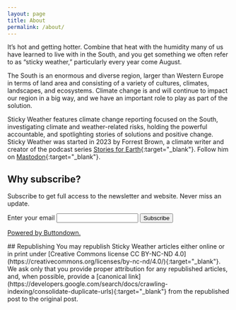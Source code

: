 ```yaml
---
layout: page
title: About
permalink: /about/
---
```


It’s hot and getting hotter. Combine that heat with the humidity many of us have learned to live with in the South, and you get something we often refer to as “sticky weather,” particularly every year come August.

The South is an enormous and diverse region, larger than Western Europe in terms of land area and consisting of a variety of cultures, climates, landscapes, and ecosystems. Climate change is and will continue to impact our region in a big way, and we have an important role to play as part of the solution.

Sticky Weather features climate change reporting focused on the South, investigating climate and weather-related risks, holding the powerful accountable, and spotlighting stories of solutions and positive change. Sticky Weather was started in 2023 by Forrest Brown, a climate writer and creator of the podcast series [Stories for Earth](https://storiesforearth.com/){:target="_blank"}. Follow him on [Mastodon](https://theatl.social/@frrstbrwn){:target="_blank"}.
## Why subscribe?
Subscribe to get full access to the newsletter and website. Never miss an update.
<form
  action="https://buttondown.email/api/emails/embed-subscribe/stickyweather"
  method="post"
  target="popupwindow"
  onsubmit="window.open('https://buttondown.email/stickyweather', 'popupwindow')"
  class="embeddable-buttondown-form"
>
  <label for="bd-email">Enter your email</label>
  <input type="email" name="email" id="bd-email" />
  
  <input type="submit" value="Subscribe" class="button" />
  <p>
    <a href="https://buttondown.email/refer/stickyweather" target="_blank">Powered by Buttondown.</a>
  </p>
</form>
## Republishing
You may republish Sticky Weather articles either online or in print under [Creative Commons license CC BY-NC-ND 4.0](https://creativecommons.org/licenses/by-nc-nd/4.0/){:target="_blank"}. We ask only that you provide proper attribution for any republished articles, and, when possible, provide a [canonical link](https://developers.google.com/search/docs/crawling-indexing/consolidate-duplicate-urls){:target="_blank"} from the republished post to the original post.